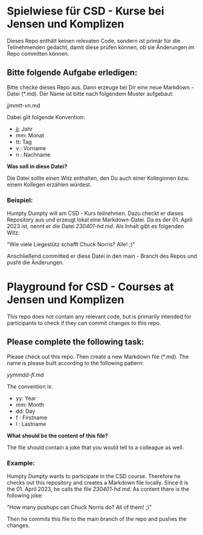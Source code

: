 # Spielwiese für CSD - Kurse bei Jensen und Komplizen
Dieses Repo enthält keinen relevaten Code, sondern ist primär für die Teilnehmenden gedacht, damit diese prüfen können, ob sie Änderungen im Repo committen können.

## Bitte folgende Aufgabe erledigen:
Bitte checke dieses Repo aus. Dann erzeuge bei Dir eine neue Markdown - Datei (\*.md). Der Name ist bitte nach folgendem Muster aufgebaut:

*jjmmtt-vn*.md

Dabei gilt folgende Konvention:

* jj: Jahr
* mm: Monat
* tt: Tag
* v : Vorname
* n : Nachname

**Was soll in diese Datei?**

Die Datei sollte einen Witz enthalten, den Du auch einer Kolleginnen bzw. einem Kollegen erzählen würdest.
  
### Beispiel:
Humpty Dumpty will am CSD - Kurs teilnehmen. Dazu checkt er dieses Repository aus und erzeugt lokal eine Markdown-Datei. Da es der 01. April 2023 ist, nennt er die Datei *230401-hd.md*. Als Inhalt gibt es folgenden Witz:

"Wie viele Liegestütz schafft Chuck Norris? Alle! ;)"

Anschließend committed er diese Datei in den main  - Branch des Repos und pusht die Änderungen.

# Playground for CSD - Courses at Jensen und Komplizen
This repo does not contain any relevant code, but is primarily intended for participants to check if they can commit changes to this repo.

## Please complete the following task:
Please check out this repo. Then create a new Markdown file (\*.md). The name is please built according to the following pattern:

*yymmdd-fl*.md

The convention is:

* yy: Year
* mm: Month
* dd: Day
* f : Firstname
* l : Lastname

**What should be the content of this file?**

The file should contain a joke that you would tell to a colleague as well.
  
### Example:
Humpty Dumpty wants to participate in the CSD course. Therefore he checks out this repository and creates a Markdown file locally. Since it is the 01. April 2023, he calls the file *230401-hd.md*. As content there is the following joke:

"How many pushups can Chuck Norris do? All of them! ;)"

Then he commits this file to the main branch of the repo and pushes the changes.
